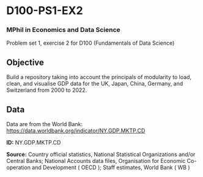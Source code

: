 # D100-PS1-EX2
### MPhil in Economics and Data Science

Problem set 1, exercise 2 for D100 (Fundamentals of Data Science)

## Objective

Build a repository taking into account the principals of modularity to load, clean, and visualise GDP data for the UK, Japan, China, Germany, and Switzerland from 2000 to 2022.

## Data

Data are from the World Bank: https://data.worldbank.org/indicator/NY.GDP.MKTP.CD

**ID:** NY.GDP.MKTP.CD

**Source:** Country official statistics, National Statistical Organizations and/or Central Banks; National Accounts data files, Organisation for Economic Co-operation and Development ( OECD ); Staff estimates, World Bank ( WB )